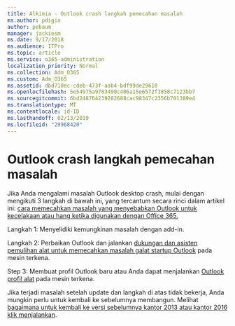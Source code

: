 ```yaml
---
title: Alkimia - Outlook crash langkah pemecahan masalah
ms.author: pdigia
author: pebaum
manager: jackiesm
ms.date: 9/17/2018
ms.audience: ITPro
ms.topic: article
ms.service: o365-administration
localization_priority: Normal
ms.collection: Adm_O365
ms.custom: Adm_O365
ms.assetid: dbd710ec-cdeb-473f-aab4-bdf99de29610
ms.openlocfilehash: 5e54975a9783490c406a15e6572f3858c7123bb7
ms.sourcegitcommit: 6bd248764239282688cac98347c2356b701389e4
ms.translationtype: MT
ms.contentlocale: id-ID
ms.lasthandoff: 02/13/2019
ms.locfileid: "29968420"
---
```

# <a name="outlook-crash-troubleshooting-steps"></a>Outlook crash langkah pemecahan masalah

Jika Anda mengalami masalah Outlook desktop crash, mulai dengan mengikuti 3 langkah di bawah ini, yang tercantum secara rinci dalam artikel ini: [cara memecahkan masalah yang menyebabkan Outlook untuk kecelakaan atau hang ketika digunakan dengan Office 365.](https://support.microsoft.com/help/2413813/how-to-troubleshoot-issues-that-cause-outlook-to-crash-or-hang-when-us)
  
Langkah 1: Menyelidiki kemungkinan masalah dengan add-in.
  
Langkah 2: Perbaikan Outlook dan jalankan [dukungan dan asisten pemulihan alat untuk memecahkan masalah galat startup Outlook](https://aka.ms/SaRA-OutlookWontStart) pada mesin terkena. 
  
Step 3: Membuat profil Outlook baru atau Anda dapat menjalankan [Outlook profil alat](https://aka.ms/SaRA-OutlookSetupProfile) pada mesin terkena. 
  
Jika terjadi masalah setelah update dan langkah di atas tidak bekerja, Anda mungkin perlu untuk kembali ke sebelumnya membangun. Melihat [bagaimana untuk kembali ke versi sebelumnya kantor 2013 atau kantor 2016 klik menjalankan](https://support.microsoft.com/help/2770432).
  

